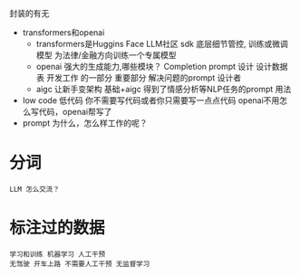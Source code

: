 封装的有无
- transformers和openai
    - transformers是Huggins Face LLM社区 sdk
        底层细节管控, 训练或微调模型 为法律/金融方向训练一个专属模型
    - openai 强大的生成能力,哪些模块？
        Completion 
        prompt 设计 设计数据表 开发工作 的一部分 重要部分
        解决问题的prompt 设计者
    - aigc 让新手变架构 基础+aigc
    得到了情感分析等NLP任务的prompt 用法
- low code 低代码  你不需要写代码或者你只需要写一点点代码
    openai不用怎么写代码，openai帮写了
- prompt 为什么，怎么样工作的呢？

# 分词
    LLM 怎么交流？ 
# 标注过的数据
    学习和训练 机器学习 人工干预
    无驾驶 开车上路 不需要人工干预 无监督学习